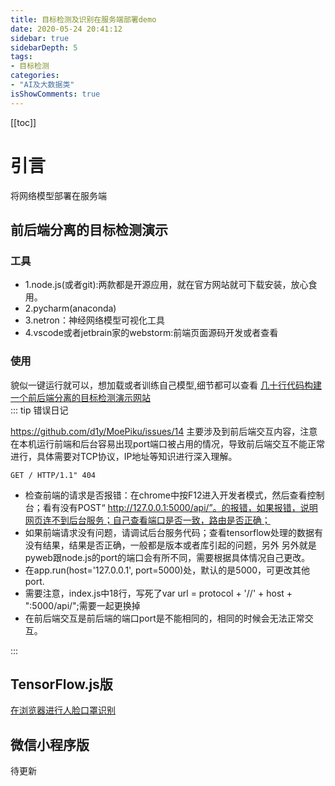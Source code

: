 ```yaml
---
title: 目标检测及识别在服务端部署demo
date: 2020-05-24 20:41:12
sidebar: true
sidebarDepth: 5
tags: 
- 目标检测
categories:
- "AI及大数据类"
isShowComments: true
---
```


[[toc]]


# 引言
将网络模型部署在服务端
## 前后端分离的目标检测演示

### 工具
- 1.node.js(或者git):两款都是开源应用，就在官方网站就可下载安装，放心食用。
- 2.pycharm(anaconda)
- 3.netron：神经网络模型可视化工具
- 4.vscode或者jetbrain家的webstorm:前端页面源码开发或者查看
### 使用
貌似一键运行就可以，想加载或者训练自己模型,细节都可以查看
[几十行代码构建一个前后端分离的目标检测演示网站](https://mp.weixin.qq.com/s/MIBNjqfx0yG-Bdq2OaeOuA)
<br/>
::: tip 错误日记

https://github.com/d1y/MoePiku/issues/14
主要涉及到前后端交互内容，注意在本机运行前端和后台容易出现port端口被占用的情况，导致前后端交互不能正常进行，具体需要对TCP协议，IP地址等知识进行深入理解。

```
GET / HTTP/1.1" 404
```
- 检查前端的请求是否报错：在chrome中按F12进入开发者模式，然后查看控制台；看有没有POST“ http://127.0.0.1:5000/api/”。的报错，如果报错，说明网页连不到后台服务；自己查看端口是否一致，路由是否正确；
- 如果前端请求没有问题，请调试后台服务代码；查看tensorflow处理的数据有没有结果，结果是否正确，一般都是版本或者库引起的问题，另外
另外就是pyweb跟node.js的port的端口会有所不同，需要根据具体情况自己更改。
- 在app.run(host='127.0.0.1', port=5000)处，默认的是5000，可更改其他port.
- 需要注意，index.js中18行，写死了var url = protocol + '//' + host + ":5000/api/";需要一起更换掉
- 在前后端交互是前后端的端口port是不能相同的，相同的时候会无法正常交互。

:::

## TensorFlow.js版
[在浏览器进行人脸口罩识别](https://mp.weixin.qq.com/s?__biz=MzIyMDY2MTUyNg==&mid=2247483795&idx=1&sn=05e5e3e7d895d8993592b3141e39446b&chksm=97c9d3eaa0be5afcb36b8ac124eb5e7d6d86f549f15b634db194eddc784e85f3d7d8abccc216&mpshare=1&scene=1&srcid=&sharer_sharetime=1585995559259&sharer_shareid=cfe18de94f3a847e5ada278bbc490577&exportkey=AYmJnEAPff9hYzZVMv21kss%3D&pass_ticket=mWIVA3QAV6s8RB5LXrZtstiHlu59hNAG7UDhJOnA43G9Pe8xmbQCr%2FksIbtTbVUi#rd)


## 微信小程序版
待更新